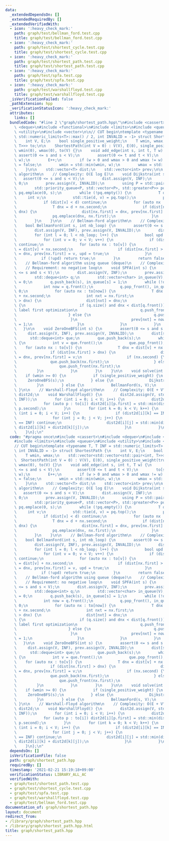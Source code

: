 ```yaml
---
data:
  _extendedDependsOn: []
  _extendedRequiredBy: []
  _extendedVerifiedWith:
  - icon: ':heavy_check_mark:'
    path: graph/test/bellman_ford.test.cpp
    title: graph/test/bellman_ford.test.cpp
  - icon: ':heavy_check_mark:'
    path: graph/test/shortest_cycle.test.cpp
    title: graph/test/shortest_cycle.test.cpp
  - icon: ':heavy_check_mark:'
    path: graph/test/shortest_path.test.cpp
    title: graph/test/shortest_path.test.cpp
  - icon: ':heavy_check_mark:'
    path: graph/test/spfa.test.cpp
    title: graph/test/spfa.test.cpp
  - icon: ':heavy_check_mark:'
    path: graph/test/warshallfloyd.test.cpp
    title: graph/test/warshallfloyd.test.cpp
  _isVerificationFailed: false
  _pathExtension: hpp
  _verificationStatusIcon: ':heavy_check_mark:'
  attributes:
    links: []
  bundledCode: "#line 2 \"graph/shortest_path.hpp\"\n#include <cassert>\n#include\
    \ <deque>\n#include <functional>\n#include <limits>\n#include <queue>\n#include\
    \ <utility>\n#include <vector>\n\n// CUT begin\ntemplate <typename T, T INF =\
    \ std::numeric_limits<T>::max() / 2, int INVALID = -1> struct ShortestPath {\n\
    \    int V, E;\n    bool single_positive_weight;\n    T wmin, wmax;\n    std::vector<std::vector<std::pair<int,\
    \ T>>> to;\n\n    ShortestPath(int V = 0) : V(V), E(0), single_positive_weight(true),\
    \ wmin(0), wmax(0), to(V) {}\n    void add_edge(int s, int t, T w) {\n       \
    \ assert(0 <= s and s < V);\n        assert(0 <= t and t < V);\n        to[s].emplace_back(t,\
    \ w);\n        E++;\n        if (w > 0 and wmax > 0 and wmax != w) single_positive_weight\
    \ = false;\n        wmin = std::min(wmin, w);\n        wmax = std::max(wmax, w);\n\
    \    }\n\n    std::vector<T> dist;\n    std::vector<int> prev;\n\n    // Dijkstra\
    \ algorithm\n    // Complexity: O(E log E)\n    void Dijkstra(int s) {\n     \
    \   assert(0 <= s and s < V);\n        dist.assign(V, INF);\n        dist[s] =\
    \ 0;\n        prev.assign(V, INVALID);\n        using P = std::pair<T, int>;\n\
    \        std::priority_queue<P, std::vector<P>, std::greater<P>> pq;\n       \
    \ pq.emplace(0, s);\n        while (!pq.empty()) {\n            T d;\n       \
    \     int v;\n            std::tie(d, v) = pq.top();\n            pq.pop();\n\
    \            if (dist[v] < d) continue;\n            for (auto nx : to[v]) {\n\
    \                T dnx = d + nx.second;\n                if (dist[nx.first] >\
    \ dnx) {\n                    dist[nx.first] = dnx, prev[nx.first] = v;\n    \
    \                pq.emplace(dnx, nx.first);\n                }\n            }\n\
    \        }\n    }\n\n    // Bellman-Ford algorithm\n    // Complexity: O(VE)\n\
    \    bool BellmanFord(int s, int nb_loop) {\n        assert(0 <= s and s < V);\n\
    \        dist.assign(V, INF), prev.assign(V, INVALID);\n        dist[s] = 0;\n\
    \        for (int l = 0; l < nb_loop; l++) {\n            bool upd = false;\n\
    \            for (int v = 0; v < V; v++) {\n                if (dist[v] == INF)\
    \ continue;\n                for (auto nx : to[v]) {\n                    T dnx\
    \ = dist[v] + nx.second;\n                    if (dist[nx.first] > dnx) dist[nx.first]\
    \ = dnx, prev[nx.first] = v, upd = true;\n                }\n            }\n \
    \           if (!upd) return true;\n        }\n        return false;\n    }\n\n\
    \    // Bellman-ford algorithm using queue (deque)\n    // Complexity: O(VE)\n\
    \    // Requirement: no negative loop\n    void SPFA(int s) {\n        assert(0\
    \ <= s and s < V);\n        dist.assign(V, INF);\n        prev.assign(V, INVALID);\n\
    \        std::deque<int> q;\n        std::vector<char> in_queue(V);\n        dist[s]\
    \ = 0;\n        q.push_back(s), in_queue[s] = 1;\n        while (!q.empty()) {\n\
    \            int now = q.front();\n            q.pop_front(), in_queue[now] =\
    \ 0;\n            for (auto nx : to[now]) {\n                T dnx = dist[now]\
    \ + nx.second;\n                int nxt = nx.first;\n                if (dist[nxt]\
    \ > dnx) {\n                    dist[nxt] = dnx;\n                    if (!in_queue[nxt])\
    \ {\n                        if (q.size() and dnx < dist[q.front()]) { // Small\
    \ label first optimization\n                            q.push_front(nxt);\n \
    \                       } else {\n                            q.push_back(nxt);\n\
    \                        }\n                        prev[nxt] = now, in_queue[nxt]\
    \ = 1;\n                    }\n                }\n            }\n        }\n \
    \   }\n\n    void ZeroOneBFS(int s) {\n        assert(0 <= s and s < V);\n   \
    \     dist.assign(V, INF), prev.assign(V, INVALID);\n        dist[s] = 0;\n  \
    \      std::deque<int> que;\n        que.push_back(s);\n        while (!que.empty())\
    \ {\n            int v = que.front();\n            que.pop_front();\n        \
    \    for (auto nx : to[v]) {\n                T dnx = dist[v] + nx.second;\n \
    \               if (dist[nx.first] > dnx) {\n                    dist[nx.first]\
    \ = dnx, prev[nx.first] = v;\n                    if (nx.second) {\n         \
    \               que.push_back(nx.first);\n                    } else {\n     \
    \                   que.push_front(nx.first);\n                    }\n       \
    \         }\n            }\n        }\n    }\n\n    void solve(int s) {\n    \
    \    if (wmin >= 0) {\n            if (single_positive_weight) {\n           \
    \     ZeroOneBFS(s);\n            } else {\n                Dijkstra(s);\n   \
    \         }\n        } else {\n            BellmanFord(s, V);\n        }\n   \
    \ }\n\n    // Warshall-Floyd algorithm\n    // Complexity: O(E + V^3)\n    std::vector<std::vector<T>>\
    \ dist2d;\n    void WarshallFloyd() {\n        dist2d.assign(V, std::vector<T>(V,\
    \ INF));\n        for (int i = 0; i < V; i++) {\n            dist2d[i][i] = 0;\n\
    \            for (auto p : to[i]) dist2d[i][p.first] = std::min(dist2d[i][p.first],\
    \ p.second);\n        }\n        for (int k = 0; k < V; k++) {\n            for\
    \ (int i = 0; i < V; i++) {\n                if (dist2d[i][k] == INF) continue;\n\
    \                for (int j = 0; j < V; j++) {\n                    if (dist2d[k][j]\
    \ == INF) continue;\n                    dist2d[i][j] = std::min(dist2d[i][j],\
    \ dist2d[i][k] + dist2d[k][j]);\n                }\n            }\n        }\n\
    \    }\n};\n"
  code: "#pragma once\n#include <cassert>\n#include <deque>\n#include <functional>\n\
    #include <limits>\n#include <queue>\n#include <utility>\n#include <vector>\n\n\
    // CUT begin\ntemplate <typename T, T INF = std::numeric_limits<T>::max() / 2,\
    \ int INVALID = -1> struct ShortestPath {\n    int V, E;\n    bool single_positive_weight;\n\
    \    T wmin, wmax;\n    std::vector<std::vector<std::pair<int, T>>> to;\n\n  \
    \  ShortestPath(int V = 0) : V(V), E(0), single_positive_weight(true), wmin(0),\
    \ wmax(0), to(V) {}\n    void add_edge(int s, int t, T w) {\n        assert(0\
    \ <= s and s < V);\n        assert(0 <= t and t < V);\n        to[s].emplace_back(t,\
    \ w);\n        E++;\n        if (w > 0 and wmax > 0 and wmax != w) single_positive_weight\
    \ = false;\n        wmin = std::min(wmin, w);\n        wmax = std::max(wmax, w);\n\
    \    }\n\n    std::vector<T> dist;\n    std::vector<int> prev;\n\n    // Dijkstra\
    \ algorithm\n    // Complexity: O(E log E)\n    void Dijkstra(int s) {\n     \
    \   assert(0 <= s and s < V);\n        dist.assign(V, INF);\n        dist[s] =\
    \ 0;\n        prev.assign(V, INVALID);\n        using P = std::pair<T, int>;\n\
    \        std::priority_queue<P, std::vector<P>, std::greater<P>> pq;\n       \
    \ pq.emplace(0, s);\n        while (!pq.empty()) {\n            T d;\n       \
    \     int v;\n            std::tie(d, v) = pq.top();\n            pq.pop();\n\
    \            if (dist[v] < d) continue;\n            for (auto nx : to[v]) {\n\
    \                T dnx = d + nx.second;\n                if (dist[nx.first] >\
    \ dnx) {\n                    dist[nx.first] = dnx, prev[nx.first] = v;\n    \
    \                pq.emplace(dnx, nx.first);\n                }\n            }\n\
    \        }\n    }\n\n    // Bellman-Ford algorithm\n    // Complexity: O(VE)\n\
    \    bool BellmanFord(int s, int nb_loop) {\n        assert(0 <= s and s < V);\n\
    \        dist.assign(V, INF), prev.assign(V, INVALID);\n        dist[s] = 0;\n\
    \        for (int l = 0; l < nb_loop; l++) {\n            bool upd = false;\n\
    \            for (int v = 0; v < V; v++) {\n                if (dist[v] == INF)\
    \ continue;\n                for (auto nx : to[v]) {\n                    T dnx\
    \ = dist[v] + nx.second;\n                    if (dist[nx.first] > dnx) dist[nx.first]\
    \ = dnx, prev[nx.first] = v, upd = true;\n                }\n            }\n \
    \           if (!upd) return true;\n        }\n        return false;\n    }\n\n\
    \    // Bellman-ford algorithm using queue (deque)\n    // Complexity: O(VE)\n\
    \    // Requirement: no negative loop\n    void SPFA(int s) {\n        assert(0\
    \ <= s and s < V);\n        dist.assign(V, INF);\n        prev.assign(V, INVALID);\n\
    \        std::deque<int> q;\n        std::vector<char> in_queue(V);\n        dist[s]\
    \ = 0;\n        q.push_back(s), in_queue[s] = 1;\n        while (!q.empty()) {\n\
    \            int now = q.front();\n            q.pop_front(), in_queue[now] =\
    \ 0;\n            for (auto nx : to[now]) {\n                T dnx = dist[now]\
    \ + nx.second;\n                int nxt = nx.first;\n                if (dist[nxt]\
    \ > dnx) {\n                    dist[nxt] = dnx;\n                    if (!in_queue[nxt])\
    \ {\n                        if (q.size() and dnx < dist[q.front()]) { // Small\
    \ label first optimization\n                            q.push_front(nxt);\n \
    \                       } else {\n                            q.push_back(nxt);\n\
    \                        }\n                        prev[nxt] = now, in_queue[nxt]\
    \ = 1;\n                    }\n                }\n            }\n        }\n \
    \   }\n\n    void ZeroOneBFS(int s) {\n        assert(0 <= s and s < V);\n   \
    \     dist.assign(V, INF), prev.assign(V, INVALID);\n        dist[s] = 0;\n  \
    \      std::deque<int> que;\n        que.push_back(s);\n        while (!que.empty())\
    \ {\n            int v = que.front();\n            que.pop_front();\n        \
    \    for (auto nx : to[v]) {\n                T dnx = dist[v] + nx.second;\n \
    \               if (dist[nx.first] > dnx) {\n                    dist[nx.first]\
    \ = dnx, prev[nx.first] = v;\n                    if (nx.second) {\n         \
    \               que.push_back(nx.first);\n                    } else {\n     \
    \                   que.push_front(nx.first);\n                    }\n       \
    \         }\n            }\n        }\n    }\n\n    void solve(int s) {\n    \
    \    if (wmin >= 0) {\n            if (single_positive_weight) {\n           \
    \     ZeroOneBFS(s);\n            } else {\n                Dijkstra(s);\n   \
    \         }\n        } else {\n            BellmanFord(s, V);\n        }\n   \
    \ }\n\n    // Warshall-Floyd algorithm\n    // Complexity: O(E + V^3)\n    std::vector<std::vector<T>>\
    \ dist2d;\n    void WarshallFloyd() {\n        dist2d.assign(V, std::vector<T>(V,\
    \ INF));\n        for (int i = 0; i < V; i++) {\n            dist2d[i][i] = 0;\n\
    \            for (auto p : to[i]) dist2d[i][p.first] = std::min(dist2d[i][p.first],\
    \ p.second);\n        }\n        for (int k = 0; k < V; k++) {\n            for\
    \ (int i = 0; i < V; i++) {\n                if (dist2d[i][k] == INF) continue;\n\
    \                for (int j = 0; j < V; j++) {\n                    if (dist2d[k][j]\
    \ == INF) continue;\n                    dist2d[i][j] = std::min(dist2d[i][j],\
    \ dist2d[i][k] + dist2d[k][j]);\n                }\n            }\n        }\n\
    \    }\n};\n"
  dependsOn: []
  isVerificationFile: false
  path: graph/shortest_path.hpp
  requiredBy: []
  timestamp: '2021-02-21 15:19:18+09:00'
  verificationStatus: LIBRARY_ALL_AC
  verifiedWith:
  - graph/test/shortest_path.test.cpp
  - graph/test/shortest_cycle.test.cpp
  - graph/test/spfa.test.cpp
  - graph/test/warshallfloyd.test.cpp
  - graph/test/bellman_ford.test.cpp
documentation_of: graph/shortest_path.hpp
layout: document
redirect_from:
- /library/graph/shortest_path.hpp
- /library/graph/shortest_path.hpp.html
title: graph/shortest_path.hpp
---
```

